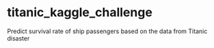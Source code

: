 # titanic_kaggle_challenge
 Predict survival rate of ship passengers based on the data from Titanic disaster
